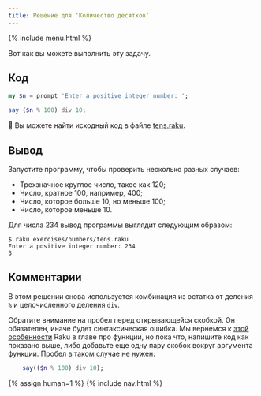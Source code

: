 ```yaml
---
title: Решение для ‘Количество десятков’
---
```


{% include menu.html %}

Вот как вы можете выполнить эту задачу.

## Код

```raku
my $n = prompt 'Enter a positive integer number: ';

say ($n % 100) div 10;
```

🦋 Вы можете найти исходный код в файле [tens.raku](https://github.com/ash/raku-course/blob/master/exercises/numbers/tens.raku).

## Вывод

Запустите программу, чтобы проверить несколько разных случаев:

* Трехзначное круглое число, такое как 120;
* Число, кратное 100, например, 400;
* Число, которое больше 10, но меньше 100;
* Число, которое меньше 10.

Для числа 234 вывод программы выглядит следующим образом:

```console
$ raku exercises/numbers/tens.raku
Enter a positive integer number: 234
3
```

## Комментарии

В этом решении снова используется комбинация из остатка от деления `%` и
целочисленного деления `div`.

Обратите внимание на пробел перед открывающейся скобкой. Он обязателен, иначе
будет синтаксическая ошибка. Мы вернемся к [этой
особенности](/ru/essentials/more-on-functions/mind-the-space) Raku в главе про
функции, но пока что, напишите код как показано выше, либо добавьте еще одну
пару скобок вокруг аргумента функции. Пробел в таком случае не нужен:

```raku
    say(($n % 100) div 10);
```

{% assign human=1 %}
{% include nav.html %}
